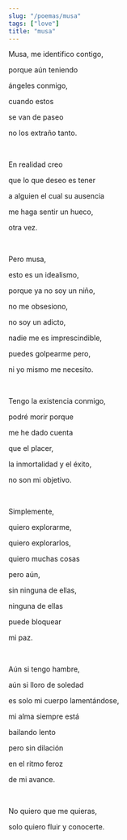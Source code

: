 ```yaml
---
slug: "/poemas/musa"
tags: ["love"]
title: "musa"
---
```

Musa, me identifico contigo, 

porque aún teniendo 

ángeles conmigo, 

cuando estos 

se van de paseo 

no los extraño tanto.

&nbsp;

En realidad creo

que lo que deseo es tener 

a alguien el cual su ausencia

me haga sentir un hueco, 

otra vez.

&nbsp;

Pero musa, 

esto es un idealismo, 

porque ya no soy un niño, 

no me obsesiono, 

no soy un adicto, 

nadie me es imprescindible, 

puedes golpearme pero, 

ni yo mismo me necesito.

&nbsp;

Tengo la existencia conmigo, 

podré morir porque

me he dado cuenta 

que el placer, 

la inmortalidad y el éxito, 

no son mi objetivo.

&nbsp;

Simplemente,

quiero explorarme,

quiero explorarlos, 

quiero muchas cosas 

pero aún,

sin ninguna de ellas, 

ninguna de ellas

puede bloquear

mi paz.

&nbsp;

Aún si tengo hambre, 

aún si lloro de soledad 

es solo mi cuerpo lamentándose, 

mi alma siempre está 

bailando lento

pero sin dilación

en el ritmo feroz 

de mi avance.

&nbsp;

No quiero que me quieras, 

solo quiero fluir y conocerte.